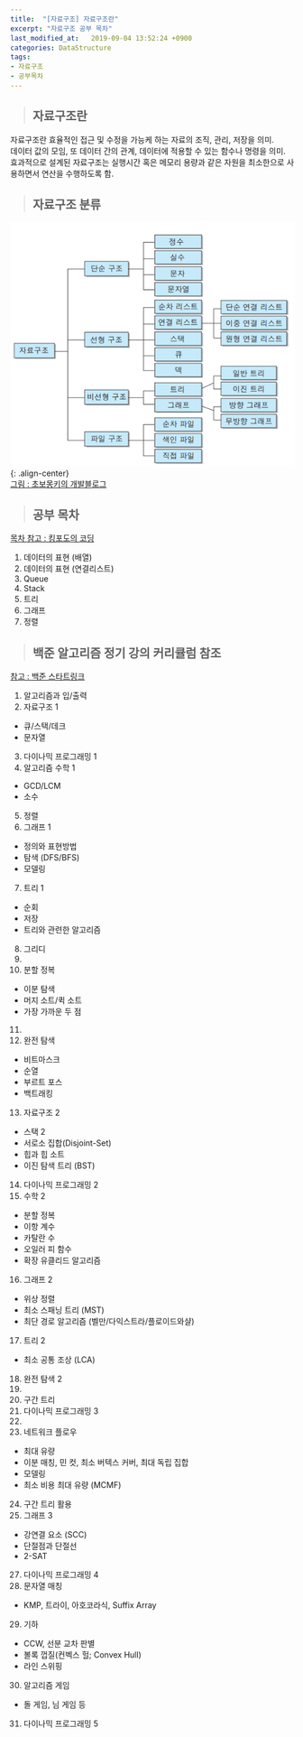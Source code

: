 ```yaml
---
title:  "[자료구조] 자료구조란"
excerpt: "자료구조 공부 목차"
last_modified_at:   2019-09-04 13:52:24 +0900
categories: DataStructure
tags:
- 자료구조
- 공부목차
---
```


>## 자료구조란  
  
자료구조란 효율적인 접근 및 수정을 가능케 하는 자료의 조직, 관리, 저장을 의미.  
데이터 값의 모임, 또 데이터 간의 관계, 데이터에 적용할 수 있는 함수나 명령을 의미.  
효과적으로 설계된 자료구조는 실행시간 혹은 메모리 용량과 같은 자원을 최소한으로 사용하면서 연산을 수행하도록 함.  
  
>## 자료구조 분류  
  
![](/assets/images/data-structure.png){: .align-center}  
[그림 : 초보몽키의 개발블로그](https://wayhome25.github.io/cs/2017/04/17/cs-18/)  
  
  
>## 공부 목차  
  
[목차 참고 : 킹포도의 코딩](https://kingpodo.tistory.com/21?category=805745)  
  
1. 데이터의 표현 (배열)  
2. 데이터의 표현 (연결리스트)  
3. Queue  
4. Stack  
5. 트리  
6. 그래프  
7. 정렬  


>## 백준 알고리즘 정기 강의 커리큘럼 참조  
  
[참고 : 백준 스타트링크](https://offline.startlink.help/hc/ko/articles/217245158)
  
1. 알고리즘과 입/출력  
2. 자료구조 1  
- 큐/스택/데크  
- 문자열  
3. 다이나믹 프로그래밍 1  
4. 알고리즘 수학 1  
- GCD/LCM  
- 소수  
5. 정렬  
6. 그래프 1  
- 정의와 표현방법  
- 탐색 (DFS/BFS)  
- 모델링  
7. 트리 1  
- 순회  
- 저장  
- 트리와 관련한 알고리즘  
8. 그리디  
9.  
10. 분할 정복  
- 이분 탐색  
- 머지 소트/퀵 소트   
- 가장 가까운 두 점  
11.  
12. 완전 탐색  
- 비트마스크  
- 순열  
- 부르트 포스  
- 백트래킹  
13. 자료구조 2  
- 스택 2  
- 서로소 집합(Disjoint-Set)  
- 힙과 힙 소트  
- 이진 탐색 트리 (BST)  
14. 다이나믹 프로그래밍 2  
15. 수학 2  
- 분할 정복  
- 이항 계수  
- 카탈란 수  
- 오일러 피 함수  
- 확장 유클리드 알고리즘  
16. 그래프 2  
- 위상 정렬  
- 최소 스패닝 트리 (MST)  
- 최단 경로 알고리즘 (벨만/다익스트라/플로이드와샬)  
17. 트리 2  
- 최소 공통 조상 (LCA)  
18. 완전 탐색 2  
19.  
20. 구간 트리  
21. 다이나믹 프로그래밍 3  
22.  
23. 네트워크 플로우  
- 최대 유량  
- 이분 매칭, 민 컷, 최소 버텍스 커버, 최대 독립 집합  
- 모델링  
- 최소 비용 최대 유량 (MCMF)  
24. 구간 트리 활용  
26. 그래프 3  
- 강연결 요소 (SCC)  
- 단절점과 단절선  
- 2-SAT  
27. 다이나믹 프로그래밍 4  
28. 문자열 매칭  
- KMP, 트라이, 아호코라식, Suffix Array  
29. 기하  
- CCW, 선분 교차 판별  
- 볼록 껍질(컨벡스 헐; Convex Hull)  
- 라인 스위핑  
30. 알고리즘 게임  
- 돌 게임, 님 게임 등  
31. 다이나믹 프로그래밍 5  

